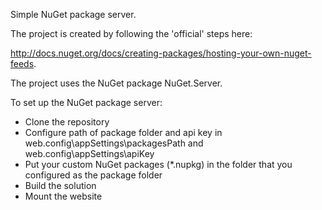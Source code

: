 Simple NuGet package server.

The project is created by following the 'official' steps here:

http://docs.nuget.org/docs/creating-packages/hosting-your-own-nuget-feeds.

The project uses the NuGet package NuGet.Server.

To set up the NuGet package server:

* Clone the repository
* Configure path of package folder and api key in web.config\appSettings\packagesPath and web.config\appSettings\apiKey
* Put your custom NuGet packages (*.nupkg) in the folder that you configured as the package folder
* Build the solution
* Mount the website